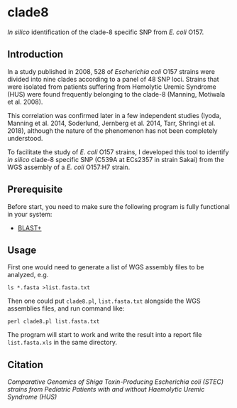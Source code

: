 # clade8
_In silico_ identification of the clade-8 specific SNP from _E. coli_ O157.

## Introduction

In a study published in 2008, 528 of _Escherichia coli_ O157 strains were divided into nine clades according to a panel of 48 SNP loci. Strains that were isolated from patients suffering from Hemolytic Uremic Syndrome (HUS) were found frequently belonging to the clade-8 (Manning, Motiwala et al. 2008). 

This correlation was confirmed later in a few independent studies (Iyoda, Manning et al. 2014, Soderlund, Jernberg et al. 2014, Tarr, Shringi et al. 2018), although the nature of the phenomenon has not been completely understood.

To facilitate the study of _E. coli_ O157 strains, I developed this tool to identify _in silico_ clade-8 specific SNP (C539A at ECs2357 in strain Sakai) from the WGS assembly of a _E. coli_ O157:H7 strain.

## Prerequisite
Before start, you need to make sure the following program is fully functional in your system:
   * [BLAST+](https://ftp.ncbi.nlm.nih.gov/blast/executables/blast+/LATEST/)

## Usage
First one would need to generate a list of WGS assembly files to be analyzed, e.g.

    ls *.fasta >list.fasta.txt

Then one could put `clade8.pl`, `list.fasta.txt` alongside the WGS assemblies files, and run command like:

    perl clade8.pl list.fasta.txt

The program will start to work and write the result into a report file `list.fasta.xls` in the same directory.

## Citation
_Comparative Genomics of Shiga Toxin-Producing Escherichia coli (STEC) strains from Pediatric Patients with and without Haemolytic Uremic Syndrome (HUS)_
